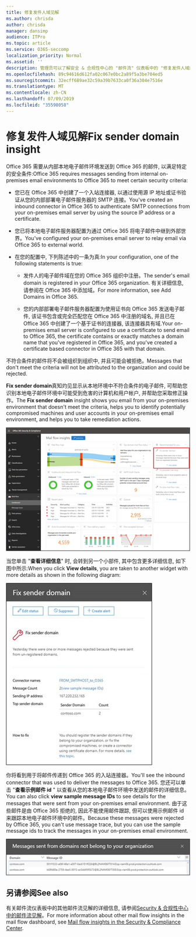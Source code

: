 ```yaml
---
title: 修复发件人域见解
ms.author: chrisda
author: chrisda
manager: dansimp
audience: ITPro
ms.topic: article
ms.service: O365-seccomp
localization_priority: Normal
ms.assetid: ''
description: 管理员可以了解安全 & 合规性中心的 "邮件流" 仪表板中的 "修复发件人域的洞察力"。
ms.openlocfilehash: 89c94616d612fa02c067e0bc2a89f5a3be704ed5
ms.sourcegitcommit: 32ecff689ae32c59a39b7633ca0f36a304e7516e
ms.translationtype: MT
ms.contentlocale: zh-CN
ms.lasthandoff: 07/09/2019
ms.locfileid: "35598058"
---
```

# <a name="fix-sender-domain-insight"></a><span data-ttu-id="24834-103">修复发件人域见解</span><span class="sxs-lookup"><span data-stu-id="24834-103">Fix sender domain insight</span></span>

<span data-ttu-id="24834-104">Office 365 需要从内部本地电子邮件环境发送到 Office 365 的邮件, 以满足特定的安全条件:</span><span class="sxs-lookup"><span data-stu-id="24834-104">Office 365 requires messages sending from internal on-premises email environments to Office 365 to meet certain security criteria:</span></span>

- <span data-ttu-id="24834-105">您已在 Office 365 中创建了一个入站连接器, 以通过使用源 IP 地址或证书验证从您的内部部署电子邮件服务器的 SMTP 连接。</span><span class="sxs-lookup"><span data-stu-id="24834-105">You've created an inbound connector in Office 365 to authenticate SMTP connections from your on-premises email server by using the source IP address or a certificate.</span></span>

- <span data-ttu-id="24834-106">您已将本地电子邮件服务器配置为通过 Office 365 将电子邮件中继到外部世界。</span><span class="sxs-lookup"><span data-stu-id="24834-106">You've configured your on-premises email server to relay email via Office 365 to external world.</span></span>

- <span data-ttu-id="24834-107">在您的配置中, 下列陈述中的一条为真:</span><span class="sxs-lookup"><span data-stu-id="24834-107">In your configuration, one of the following statements is true:</span></span>

  - <span data-ttu-id="24834-108">发件人的电子邮件域在您的 Office 365 组织中注册。</span><span class="sxs-lookup"><span data-stu-id="24834-108">The sender's email domain is registered in your Office 365 organization.</span></span> <span data-ttu-id="24834-109">有关详细信息, 请参阅在 Office 365 中添加域。</span><span class="sxs-lookup"><span data-stu-id="24834-109">For more information, see Add Domains in Office 365.</span></span>

  - <span data-ttu-id="24834-110">您的内部部署电子邮件服务器配置为使用证书向 Office 365 发送电子邮件, 该证书包含或完全匹配您在 Office 365 中注册的域名, 并且已在 Office 365 中创建了一个基于证书的连接器, 该连接器具有域.</span><span class="sxs-lookup"><span data-stu-id="24834-110">Your on-premises email server is configured to use a certificate to send email to Office 365, the certificate contains or exactly matches a domain name that you've registered in Office 365, and you've created a certificate based connector in Office 365 with that domain.</span></span> 

<span data-ttu-id="24834-111">不符合条件的邮件将不会被组织到组织中, 并且可能会被拒绝。</span><span class="sxs-lookup"><span data-stu-id="24834-111">Messages that don't meet the criteria will not be attributed to the organization and could be rejected.</span></span>

<span data-ttu-id="24834-112">**Fix sender domain**真知灼见显示从本地环境中不符合条件的电子邮件, 可帮助您识别本地电子邮件环境中可能受到危害的计算机和用户帐户, 并帮助您采取修正操作。</span><span class="sxs-lookup"><span data-stu-id="24834-112">The **Fix sender domain** insight shows you email from your on-premises environment that doesn't meet the criteria, helps you to identify potentially compromised machines and user accounts in your on-premises email environment, and helps you to take remediation actions.</span></span>

![安全 & 合规性中心的邮件流仪表板中的修补发件人域洞察力](media/sender-domain-insight-selected.png)

<span data-ttu-id="24834-114">当您单击 "**查看详细信息**" 时, 会转到另一个小部件, 其中包含更多详细信息, 如下图中所示:</span><span class="sxs-lookup"><span data-stu-id="24834-114">When you click **View details**, you are taken to another widget with more details as shown in the following diagram:</span></span>

![修复发件人域洞察力中的详细信息小部件](media/sender-domain-view-details.png)

<span data-ttu-id="24834-116">你将看到用于将邮件传递到 Office 365 的入站连接器。</span><span class="sxs-lookup"><span data-stu-id="24834-116">You'll see the inbound connector that was used to deliver the messages to Office 365.</span></span> <span data-ttu-id="24834-117">您还可以单击 "**查看示例邮件 id** " 以查看从您的本地电子邮件环境中发送的邮件的详细信息。</span><span class="sxs-lookup"><span data-stu-id="24834-117">You can also click **view sample message IDs** to see details for the messages that were sent from your on-premises email environment.</span></span> <span data-ttu-id="24834-118">由于这些邮件是由 Office 365 拒绝的, 因此不能使用邮件跟踪, 但可以使用示例邮件 id 来跟踪本地电子邮件环境中的邮件。</span><span class="sxs-lookup"><span data-stu-id="24834-118">Because these messages were rejected by Office 365, you can't use message trace, but you can use the sample message ids to track the messages in your on-premises email environment.</span></span>

![查看修补发件人域洞察力中的示例邮件 id](media/sender-domain-view-sample-message-ids.png)

## <a name="see-also"></a><span data-ttu-id="24834-120">另请参阅</span><span class="sxs-lookup"><span data-stu-id="24834-120">See also</span></span>

<span data-ttu-id="24834-121">有关邮件流仪表板中的其他邮件流见解的详细信息, 请参阅[Security & 合规性中心中的邮件流见解](mail-flow-insights-v2.md)。</span><span class="sxs-lookup"><span data-stu-id="24834-121">For more information about other mail flow insights in the mail flow dashboard, see [Mail flow insights in the Security & Compliance Center](mail-flow-insights-v2.md).</span></span>
